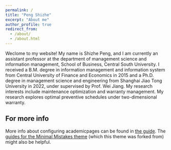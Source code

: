 ```yaml
---
permalink: /
title: "Peng Shizhe"
excerpt: "About me"
author_profile: true
redirect_from: 
  - /about/
  - /about.html
---
```


Weclome to my website! My name is Shizhe Peng, and I am currently an assistant professor at the department of management science and information management, School of Business, Central South University. I received a B.M. degree in information management and information system from Central University of Finance and Economics in 2015 and a Ph.D. degree in management science and engineering from Shanghai Jiao Tong University in 2022, under supervised by Prof. Wei Jiang. My research interests include maintenance optimization and warranty management. My research explores optimal preventive schedules under two-dimensional warranty.

For more info
------
More info about configuring academicpages can be found in [the guide](https://academicpages.github.io/markdown/). The [guides for the Minimal Mistakes theme](https://mmistakes.github.io/minimal-mistakes/docs/configuration/) (which this theme was forked from) might also be helpful.
